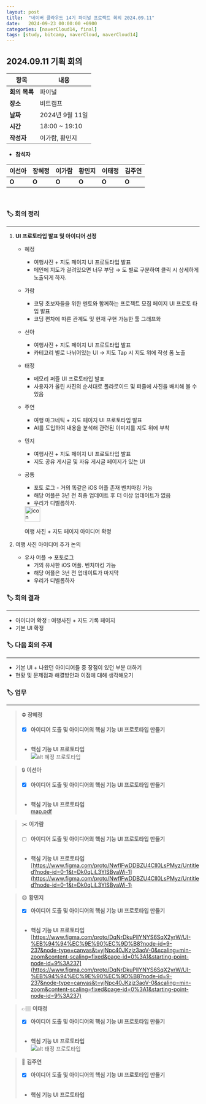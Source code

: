 ```yaml
---
layout: post
title:  "네이버 클라우드 14기 파이널 프로젝트 회의 2024.09.11"
date:   2024-09-23 00:00:00 +0900
categories: [naverCloud14, final]
tags: [study, bitcamp, naverCloud, naverCloud14]
---
```


## 2024.09.11 기획 회의

| **항목**    | **내용**        |
|-----------|---------------|
| **회의 목록** | 파이널          |
| **장소**    | 비트캠프          |
| **날짜**    | 2024년 9월 11일  |
| **시간**    | 18:00 ~ 19:10 |
| **작성자**   | 이가람, 황민지      |

- **참석자**

| **이선아** | **장혜정** | **이가람** | **황민지** | **이태정** | **김주연** |
| --- | --- | --- | --- | --- | --- |
| **O** | **O** | **O** | **O** | **O** | **O** |

<br>

### 🏷️ 회의 정리

---

1. **UI 프로토타입 발표 및 아이디어 선정**
    - 혜정
        - 여행사진 + 지도 페이지 UI 프로토타입 발표
        - 메인에 지도가 걸려있으면 너무 부담 → 도 별로 구분하여 클릭 시 상세하게 노출되게 하자.
    - 가람
        - 코딩 초보자들을 위한 멘토와 함께하는 프로젝트 모집 페이지 UI 프로토 타입 발표
        - 코딩 편차에 따른 관계도 및 현재 구현 가능한 툴 그래프화
    - 선아
        - 여행사진 + 지도 페이지 UI 프로토타입 발표
        - 카테고리 별로 나뉘어있는 UI → 지도 Tap 시 지도 위에 작성 폼 노출
    - 태정
        - 메모리 퍼즐 UI 프로토타입 발표
        - 사용자가 올린 사진의 순서대로 폴라로이드 및 퍼즐에 사진을 배치해 볼 수 있음
    - 주연
        - 여행 마그네틱 + 지도 페이지 UI 프로토타입 발표
        - AI를 도입하여 내용을 분석해 관련된 이미지를 지도 위에 부착
    - 민지
        - 여행사진 + 지도 페이지 UI 프로토타입 발표
        - 지도 공유 게시글 및 자유 게시글 페이지가 있는 UI
    - 공통
      - 포토 로그 - 거의 똑같은 iOS 어플 존재 벤치마킹 가능
      - 해당 어플은 3년 전 최종 업데이트 후 더 이상 업데이트가 없음
      - 우리가 디벨롭하자.

       <img src="icon-check.png" alt="icon checkmark" width="40px"/>
   
      여행 사진 + 지도 페이지 아이디어 확정


2. 여행 사진 아이디어 추가 논의
   - 유사 어플 → 포토로그
      - 거의 유사한 iOS 어플. 벤치마킹 가능
      - 해당 어플은 3년 전 업데이트가 마지막
      - 우리가 디벨롭하자


### 🏷️ 회의 결과

---

- 아이디어 확정 : 여행사진 + 지도 기록 페이지
- 기본 UI 확정


### 🏷️ 다음 회의 주제

---

- 기본 UI + 나왔던 아이디어들 중 장점이 있던 부분 더하기
- 현황 및 문제점과 해결방안과 이점에 대해 생각해오기


### 🏷️ 업무

[// 체크박스]: # ([ ], [x])

---

>⛔
**장혜정**
>- [x]  **아이디어 도출 및 아이디어의 핵심 기능 UI 프로토타입 만들기**<br><br>
>- **핵심 기능 UI 프로토타입**<br>
> ![alt 혜정 프로토타입](temp/혜정-20240911.png)

>🔒
**이선아**
>- [x]  **아이디어 도출 및 아이디어의 핵심 기능 UI 프로토타입 만들기**<br><br>
>- **핵심 기능 UI 프로토타입**<br> 
> [map.pdf](temp/선아-20240911.pdf)

>✂️
**이가람**
>- [ ]  **아이디어 도출 및 아이디어의 핵심 기능 UI 프로토타입 만들기**<br><br>
>- **핵심 기능 UI 프로토타입**<br>
> [https://www.figma.com/proto/NwflFwDDBZU4Cll0LsPMyz/Untitled?node-id=0-1&t=Dk0qLiL3YlSByaWi-1](https://www.figma.com/proto/NwflFwDDBZU4Cll0LsPMyz/Untitled?node-id=0-1&t=Dk0qLiL3YlSByaWi-1)

>😄
**황민지**
>- [x]  **아이디어 도출 및 아이디어의 핵심 기능 UI 프로토타입 만들기**<br><br>
>- **핵심 기능 UI 프로토타입**<br>
> [https://www.figma.com/proto/DqNrDkuPlIYNYS6SqX2yrW/UI-%EB%94%94%EC%9E%90%EC%9D%B8?node-id=9-237&node-type=canvas&t=yjNpc40JKzjz3aoV-0&scaling=min-zoom&content-scaling=fixed&page-id=0%3A1&starting-point-node-id=9%3A237](https://www.figma.com/proto/DqNrDkuPlIYNYS6SqX2yrW/UI-%EB%94%94%EC%9E%90%EC%9D%B8?node-id=9-237&node-type=canvas&t=yjNpc40JKzjz3aoV-0&scaling=min-zoom&content-scaling=fixed&page-id=0%3A1&starting-point-node-id=9%3A237)

>👉🏽
**이태정**
>- [x]  **아이디어 도출 및 아이디어의 핵심 기능 UI 프로토타입 만들기**<br><br>
>- **핵심 기능 UI 프로토타입**<br>
> ![alt 태정 프로토타입](temp/태정-20240911.png)

>📖
**김주연**
>- [x]  **아이디어 도출 및 아이디어의 핵심 기능 UI 프로토타입 만들기**<br><br>
>- **핵심 기능 UI 프로토타입**
